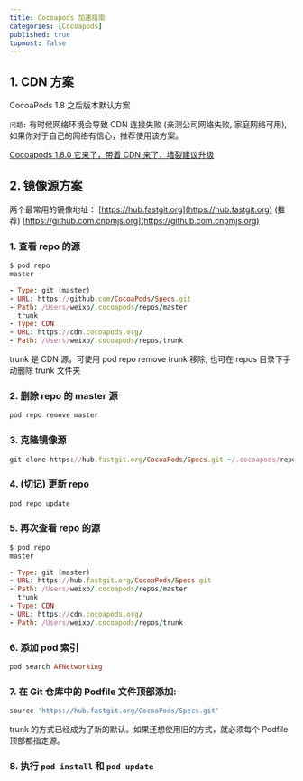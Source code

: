 ```yaml
---
title: Cocoapods 加速指南
categories: [Cocoapods]
published: true
topmost: false
---
```


## 1. CDN 方案

CocoaPods 1.8 之后版本默认方案

`问题:` 有时候网络环境会导致 CDN 连接失败 (亲测公司网络失败, 家庭网络可用),
如果你对于自己的网络有信心，推荐使用该方案。

[Cocoapods 1.8.0 它来了，带着 CDN 来了，墙裂建议升级](https://www.yuque.com/docs/share/07eacada-8915-4d4e-83d9-5ffa49e18cae)

## 2. 镜像源方案

两个最常用的镜像地址：
[https://hub.fastgit.org](https://hub.fastgit.org) (推荐)
[https://github.com.cnpmjs.org](https://github.com.cnpmjs.org)

### 1. 查看 repo 的源

```ruby
$ pod repo
master

- Type: git (master)
- URL: https://github.com/CocoaPods/Specs.git
- Path: /Users/weixb/.cocoapods/repos/master
  trunk
- Type: CDN
- URL: https://cdn.cocoapods.org/
- Path: /Users/weixb/.cocoapods/repos/trunk
```

trunk 是 CDN 源，可使用 pod repo remove trunk 移除, 也可在 repos 目录下手动删除 trunk 文件夹

### 2. 删除 repo 的 master 源

```ruby
pod repo remove master
```

### 3. 克隆镜像源

```ruby
git clone https://hub.fastgit.org/CocoaPods/Specs.git ~/.cocoapods/repos/master
```

### 4. (切记) 更新 repo

```ruby
pod repo update
```

### 5. 再次查看 repo 的源

```ruby
$ pod repo
master

- Type: git (master)
- URL: https://hub.fastgit.org/CocoaPods/Specs.git
- Path: /Users/weixb/.cocoapods/repos/master
  trunk
- Type: CDN
- URL: https://cdn.cocoapods.org/
- Path: /Users/weixb/.cocoapods/repos/trunk
```

### 6. 添加 pod 索引

```ruby
pod search AFNetworking
```

### 7. 在 Git 仓库中的 Podfile 文件顶部添加:

```ruby
source 'https://hub.fastgit.org/CocoaPods/Specs.git'
```

trunk 的方式已经成为了新的默认。如果还想使用旧的方式，就必须每个 Podfile 顶部都指定源。

### 8. 执行 `pod install` 和 `pod update`

